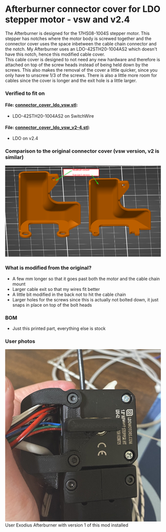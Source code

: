 # Afterburner connector cover for LDO stepper motor - vsw and v2.4


The Afterburner is designed for the 17HS08-1004S stepper motor. This stepper has notches where the motor body is screwed together and the connector cover uses the space inbetween the cable chain connector and the notch. My Afterburner uses an LDO-42STH20-1004AS2 which doesn't have this notch, hence this modified cable cover. </br>
This cable cover is designed to not need any new hardware and therefore is attached on top of the screw heads instead of being held down by the screws. This also makes the removal of the cover a little quicker, since you only have to unscrew 1/3 of the screws. There is also a little more room for cables since the cover is longer and the exit hole is a little larger. 


### Verified to fit on

#### File: [connector_cover_ldo_vsw.stl](STL/connector_cover_ldo_vsw.stl):
- LDO-42STH20-1004AS2 on SwitchWire

#### File: [connector_cover_ldo_vsw_v2-4.stl](STL/connector_cover_ldo_vsw_v2-4.stl):
- LDO on v2.4


### Comparison to the original connector cover (vsw version, v2 is similar)
![Comparison](compare.png?raw=true)



### What is modified from the original?
- A few mm longer so that it goes past both the motor and the cable chain mount
- Larger cable exit so that my wires fit better
- A little bit modified in the back not to hit the cable chain
- Larger holes for the screws since this is actually not bolted down, it just snaps in place on top of the bolt heads

### BOM
- Just this printed part, everything else is stock






### User photos 
![Exodius](exodius_afterburner.jpg) 
User Exodius Afterburner with version 1 of this mod installed